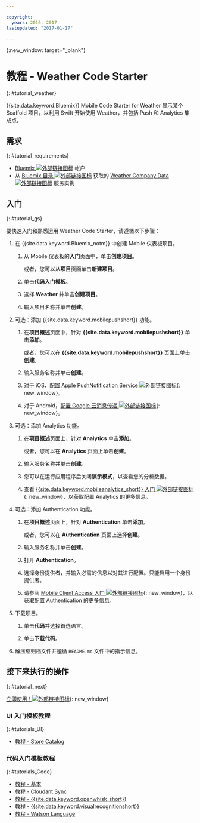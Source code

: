 ```yaml
---

copyright:
  years: 2016, 2017
lastupdated: "2017-01-17"

---
```

{:new_window: target="_blank"}

# 教程 - Weather Code Starter
{: #tutorial_weather}

{{site.data.keyword.Bluemix}} Mobile Code Starter for Weather 显示某个 Scaffold 项目，以利用 Swift 开始使用 Weather，并包括 Push 和 Analytics 集成点。


## 需求
{: #tutorial_requirements}

* [Bluemix ![外部链接图标](../icons/launch-glyph.svg "外部链接图标")](http://bluemix.net "外部链接图标") 帐户
* 从 [Bluemix 目录 ![外部链接图标](../icons/launch-glyph.svg "外部链接图标")](https://console.{DomainName}/catalog/ "外部链接图标") 获取的 [Weather Company Data ![外部链接图标](../icons/launch-glyph.svg "外部链接图标")](https://console.{DomainName}/catalog/services/weather-company-data/ "外部链接图标") 服务实例


## 入门
{: #tutorial_gs}

要快速入门和熟悉运用 Weather Code Starter，请遵循以下步骤：

1. 在 {{site.data.keyword.Bluemix_notm}} 中创建 Mobile 仪表板项目。

   1. 从 Mobile 仪表板的**入门**页面中，单击**创建项目**。

      或者，您可以从**项目**页面单击**新建项目**。

   2. 单击**代码入门模板**。

   3. 选择 **Weather** 并单击**创建项目**。

   4. 输入项目名称并单击**创建**。

2. 可选：添加 {{site.data.keyword.mobilepushshort}} 功能。

   1. 在**项目概述**页面中，针对 **{{site.data.keyword.mobilepushshort}}** 单击**添加**。

      或者，您可以在 **{{site.data.keyword.mobilepushshort}}** 页面上单击**创建**。

   2. 输入服务名称并单击**创建**。

   3. 对于 iOS，[配置 Apple PushNotification Service ![外部链接图标](../icons/launch-glyph.svg "外部链接图标")](/docs/services/mobilepush/t_push_provider_ios.html "外部链接图标"){: new_window}。

   4. 对于 Android，[配置 Google 云消息传递 ![外部链接图标](../icons/launch-glyph.svg "外部链接图标")](/docs/services/mobilepush/t_push_provider_android.html "外部链接图标"){: new_window}。
   
3. 可选：添加 Analytics 功能。

   1. 在**项目概述**页面上，针对 **Analytics** 单击**添加**。

      或者，您可以在 **Analytics** 页面上单击**创建**。

   2. 输入服务名称并单击**创建**。
   
   3. 您可以在运行应用程序后关闭**演示模式**，以查看您的分析数据。

   4. 查看 [{{site.data.keyword.mobileanalytics_short}} 入门 ![外部链接图标](../icons/launch-glyph.svg "外部链接图标")](/docs/services/mobileanalytics/index.html "外部链接图标"){: new_window}，以获取配置 Analytics 的更多信息。

4. 可选：添加 Authentication 功能。

   1. 在**项目概述**页面上，针对 **Authentication** 单击**添加**。

      或者，您可以在 **Authentication** 页面上选择**创建**。

   2. 输入服务名称并单击**创建**。
   
   3. 打开 **Authentication**。
   
   4. 选择身份提供者，并输入必需的信息以对其进行配置。只能启用一个身份提供者。

   5. 请参阅 [ Mobile Client Access 入门 ![外部链接图标](../icons/launch-glyph.svg "外部链接图标")](/docs/services/mobileaccess/index.html "外部链接图标"){: new_window}，以获取配置 Authentication 的更多信息。

5. 下载项目。

   1. 单击**代码**并选择首选语言。

   2. 单击**下载代码**。

5. 解压缩归档文件并遵循 `README.md` 文件中的指示信息。


## 接下来执行的操作
{: #tutorial_next}

[立即使用！![外部链接图标](../icons/launch-glyph.svg "外部链接图标")](http://console.{DomainName}/mobile/create-project?starter=fad1d49e-f7b6-3aff-9b53-14673fca4399 "外部链接图标"){: new_window}


### UI 入门模板教程
{: #tutorials_UI}

* [教程 - Store Catalog](tutorial_store_catalog.html)


### 代码入门模板教程
{: #tutorials_Code}

* [教程 - 基本](tutorial.html)
* [教程 - Cloudant Sync](tutorial_cloudant_synd.html)
* [教程 - {{site.data.keyword.openwhisk_short}}](tutorial_openwhisk.html)
* [教程 - {{site.data.keyword.visualrecognitionshort}}](tutorial_visual_recognition.html)
* [教程 - Watson Language](tutorial_watson_language.html)
